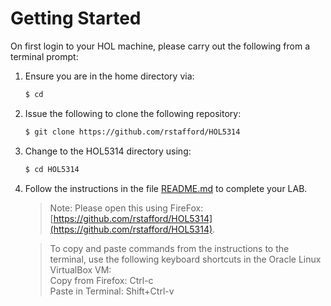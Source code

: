 # Getting Started

On first login to your HOL machine, please carry out the following from a terminal prompt:

1. Ensure you are in the home directory via:

   ```bash
   $ cd
   ```

2. Issue the following to clone the following repository:

   ```bash
   $ git clone https://github.com/rstafford/HOL5314  
   ```          
   
3. Change to the HOL5314 directory using:

   ```bash
   $ cd HOL5314
   ```          
   
4. Follow the instructions in the file [README.md](README.md) to complete your LAB.   

   > Note: Please open this using FireFox: [https://github.com/rstafford/HOL5314](https://github.com/rstafford/HOL5314).
   
   > To copy and paste commands from the instructions to the terminal, use the following keyboard shortcuts in the Oracle Linux VirtualBox VM:  
   > Copy from Firefox: Ctrl-c  
   > Paste in Terminal: Shift+Ctrl-v
                                                                                          